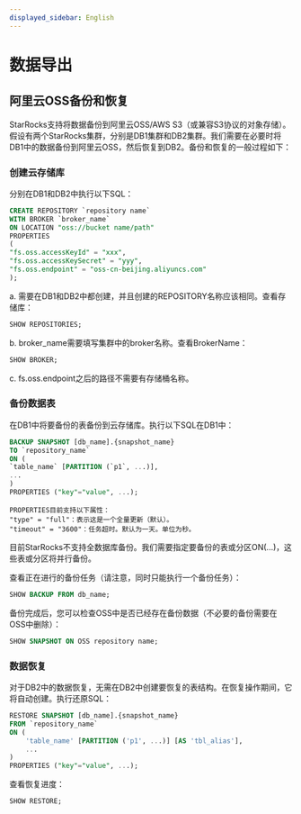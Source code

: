 ```yaml
---
displayed_sidebar: English
---
```


# 数据导出

## 阿里云OSS备份和恢复

StarRocks支持将数据备份到阿里云OSS/AWS S3（或兼容S3协议的对象存储）。假设有两个StarRocks集群，分别是DB1集群和DB2集群。我们需要在必要时将DB1中的数据备份到阿里云OSS，然后恢复到DB2。备份和恢复的一般过程如下：

### 创建云存储库

分别在DB1和DB2中执行以下SQL：

```sql
CREATE REPOSITORY `repository name`
WITH BROKER `broker_name`
ON LOCATION "oss://bucket name/path"
PROPERTIES
(
"fs.oss.accessKeyId" = "xxx",
"fs.oss.accessKeySecret" = "yyy",
"fs.oss.endpoint" = "oss-cn-beijing.aliyuncs.com"
);
```

a. 需要在DB1和DB2中都创建，并且创建的REPOSITORY名称应该相同。查看存储库：

```sql
SHOW REPOSITORIES;
```

b. broker_name需要填写集群中的broker名称。查看BrokerName：

```sql
SHOW BROKER;
```

c. fs.oss.endpoint之后的路径不需要有存储桶名称。

### 备份数据表

在DB1中将要备份的表备份到云存储库。执行以下SQL在DB1中：

```sql
BACKUP SNAPSHOT [db_name].{snapshot_name}
TO `repository_name`
ON (
`table_name` [PARTITION (`p1`, ...)],
...
)
PROPERTIES ("key"="value", ...);
```

```plain text
PROPERTIES目前支持以下属性：
"type" = "full"：表示这是一个全量更新（默认）。
"timeout" = "3600"：任务超时。默认为一天。单位为秒。
```

目前StarRocks不支持全数据库备份。我们需要指定要备份的表或分区ON(...)，这些表或分区将并行备份。

查看正在进行的备份任务（请注意，同时只能执行一个备份任务）：

```sql
SHOW BACKUP FROM db_name;
```

备份完成后，您可以检查OSS中是否已经存在备份数据（不必要的备份需要在OSS中删除）：

```sql
SHOW SNAPSHOT ON OSS repository name; 
```

### 数据恢复

对于DB2中的数据恢复，无需在DB2中创建要恢复的表结构。在恢复操作期间，它将自动创建。执行还原SQL：

```sql
RESTORE SNAPSHOT [db_name].{snapshot_name}
FROM `repository_name`
ON (
    'table_name' [PARTITION ('p1', ...)] [AS 'tbl_alias'],
    ...
)
PROPERTIES ("key"="value", ...);
```

查看恢复进度：

```sql
SHOW RESTORE;
```

